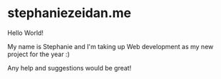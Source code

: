 stephaniezeidan.me
==================

Hello World!

My name is Stephanie and I'm taking up Web development as my new project for the year :)

Any help and suggestions would be great!
